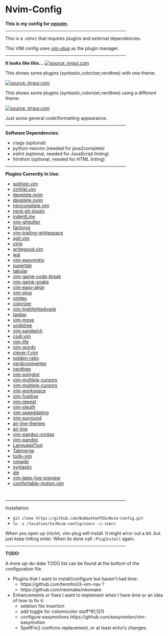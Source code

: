 # Nvim-Config
<strong>This is my config for <a href="https://github.com/neovim/neovim">neovim</a>.</strong>
<hr width="75%" align="center" noshade>
<p>This is a .vimrc that requires plugins and external dependencies.</p>
<p>This VIM config uses <a href=https://github.com/junegunn/vim-plug>vim-plug</a> as the plugin manager.</p>
<hr width="75%" align="center" noshade>
<strong>It looks like this...</strong>
<a href="http://imgur.com/iiRj5dB"><img src="http://i.imgur.com/iiRj5dB.png" title="source: imgur.com" /></a>
<p>This shows some plugins (syntastic,colorizer,nerdtree) with one theme.</p>
<a href="http://imgur.com/NGTbJH6"><img src="http://i.imgur.com/NGTbJH6.png" title="source: imgur.com" /></a>
<p>This shows some plugins (syntastic,colorizer,nerdtree) using a different theme.</p>
<a href="http://imgur.com/X9Sap29"><img src="http://i.imgur.com/X9Sap29.png" title="source: imgur.com" /></a>
<p>Just some general code/formatting appearance.</p>
<hr width="75%" align="center" noshade>
<strong>Software Dependencies:</strong>
<ul>
	<li>ctags (optional)
	<li>python-neovim (needed for java2complete)
	<li>eslint (optional, needed for JavaScript linting)
	<li>htmlhint (optional, needed for HTML linting)
</ul>
<hr width="75%" align="center">
<strong>Plugins Currently In Use:</strong>
<ul>
	<li><a href=https://github.com/AndreRadev/splitjoin.vim>splitjoin.vim</a>
	<li><a href=https://github.com/AnthonyAstige/ctrlhjkl.vim>ctrlhjkl.vim</a>
	<li><a href=https://github.com/Shougo/deoplete.nvim>deoplete.nvim</a>
	<li><a href=https://github.com/Shougo/deoplete.nvim>deoplete.nvim</a>
	<li><a href=https://github.com/Shougo/neocomplete.vim>neocomplete.vim</a>
	<li><a href=https://github.com/Xuyuanp/nerdtree-git-plugin>nerd-git-plugin</a>
	<li><a href=https://github.com/Yggdroot/indentLine>indentLine</a>
	<li><a href=https://github.com/airblade/vim-gitgutter>vim-gitgutter</a>
	<li><a href=https://github.com/apalmer1377/factorus>factorus</a>
	<li><a href=https://github.com/bronson/vim-trailing-whitespace>vim-trailing-whitespace</a>
	<li><a href=https://github.com/cohama/agit.vim>agit.vim</a>
	<li><a href=https://github.com/ctrlpvim/ctrlp.vim>ctrlp</a>
	<li><a href=https://github.com/davidbeckingsale/writegood.vim>writegood.vim</a>
	<li><a href=https://github.com/dylanaraps/wal>wal</a>
	<li><a href=https://github.com/easymotion/vim-easymotion>vim-easymotio</a>
	<li><a href=https://github.com/ervandew/supertab>supertab</a>
	<li><a href=https://github.com/godlygeek/tabular>tabular</a>
	<li><a href=https://github.com/johngrib/vim-game-code-break>vim-game-code-break</a>
	<li><a href=https://github.com/johngrib/vim-game-snake>vim-game-snake</a>
	<li><a href=https://github.com/junegunn/vim-easy-align>vim-easy-align</a>
	<li><a href=https://github.com/junegunn/vim-plug>vim-plug</a>
	<li><a href=https://github.com/lervag/vimtex>vimtex</a>
	<li><a href=https://github.com/lilydjwg/colorizer>colorizer</a>
	<li><a href=https://github.com/machakann/vim-highlightedyank>vim-highlightedyank</a>
	<li><a href=https://github.com/majutsushi/tagbar>tagbar</a>
	<li><a href=https://github.com/matze/vim-move>vim-move</a>
	<li><a href=https://github.com/mbbill/undotree>undotree</a>
	<li><a href=https://github.com/mechakann/vim-sandwich>vim-sandwich</a>
	<li><a href=https://github.com/metakirby5/codi.vim'>codi.vim</a>
	<li><a href=https://github.com/omaraboumrad/vim-life>vim-life</a>
	<li><a href=https://github.com/reedes/vim-wordy>vim-wordy</a>
	<li><a href=https://github.com/rhysd/clever-f.vim>clever-f.vim</a>
	<li><a href=https://github.com/roman/golden-ratio>golden-ratio</a>
	<li><a href=https://github.com/scrooloose/nerdcommenter>nerdcommenter</a>
	<li><a href=https://github.com/scrooloose/nerdtree>nerdtree</a>
	<li><a href=https://github.com/sheerun/vim-plyglot>vim-polyglot</a>
	<li><a href=https://github.com/terryma/vim-multiple-cursors>vim-multiple-cursors</a>
	<li><a href=https://github.com/terryma/vim-multiple-cursors>vim-multiple-cursors</a>
	<li><a href=https://github.com/thaerkh/vim-workspace>vim-workspace</a>
	<li><a href=https://github.com/tpope/vim-fugitive>vim-fugitive</a>
	<li><a href=https://github.com/tpope/vim-repeat>vim-repeat</a>
	<li><a href=https://github.com/tpope/vim-sleuth>vim-sleuth</a>
	<li><a href=https://github.com/tpope/vim-speeddating>vim-speeddating</a>
	<li><a href=https://github.com/tpope/vim-surround>vim-surround</a>
	<li><a href=https://github.com/vim-airline/vim-airline-themes>air-line-themes</a>
	<li><a href=https://github.com/vim-airline/vim-airline>air-line</a>
	<li><a href=https://github.com/vim-pandoc/vim-pandoc-syntax>vim-pandoc-syntax</a>
	<li><a href=https://github.com/vim-pandoc/vim-pandoc>vim-pandoc</a>
	<li><a href=https://github.com/vim-scripts/LanguageTool>LanguageTool</a>
	<li><a href=https://github.com/vim-scripts/Tabmerge>Tabmerge</a>
	<li><a href=https://github.com/vim-scripts/todo-vim>todo-vim</a>
	<li><a href=https://github.com/vim-scripts/vimwiki>vimwiki</a>
	<li><a href=https://github.com/vim-syntastic/syntastic>syntastic</a>
	<li><a href=https://github.com/w0rp/ale>ale</a>
	<li><a href=https://github.com/xuhdev/vim-latex-live-preview>vim-latex-live-preview</a>
	<li><a href=https://github.com/yuttie/comfortable-motion.vim>comfortable-motion.vim</a>
</ul>
<br>
<hr width="75%" align="center" noshade>
<p>Installation:
<ul>
	<li><code>git clone https://github.com/BubbatheVTOG/Nvim-Config.git</code>
	<li><code>ln -s /location/to/Nvim-config/vimrc ~/.vimrc</code>
</ul>
<p>When you open up (n)vim, vim-plug will install. It might error out a bit..but just keep hitting enter. When its done call <code>:PlugInstall</code> again.
<br>
<hr width="75%" align="center" noshade>
<strong>TODO:</strong>
<p>A more up-do-date TODO list can be found at the bottom of the configuration file.
<ul>
	<li>Plugins that I want to install/configure but haven't had time:
	<ul>
		<li>https://github.com/termhn/i3-vim-nav ?
		<li>https://github.com/neomake/neomake
	</ul>
	<li>Enhancements or fixes I want to implement when I have time or an idea of how to fix it.
	<ul>
		<li>seletion file insertion
		<li>add toggle for columncolor stuff*81,121)
		<li>configure easymotions https://github.com/easymotion/vim-easymotion
		<li>SpellFix() confirms replacement, or at least echo's changes.
	</ul>
</ul>

